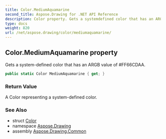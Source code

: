```yaml
---
title: Color.MediumAquamarine
second_title: Aspose.Drawing for .NET API Reference
description: Color property. Gets a systemdefined color that has an ARGB value of FF66CDAA
type: docs
weight: 820
url: /net/aspose.drawing/color/mediumaquamarine/
---
```

## Color.MediumAquamarine property

Gets a system-defined color that has an ARGB value of #FF66CDAA.

```csharp
public static Color MediumAquamarine { get; }
```

### Return Value

A Color representing a system-defined color.

### See Also

* struct [Color](../)
* namespace [Aspose.Drawing](../../color/)
* assembly [Aspose.Drawing.Common](../../../)


